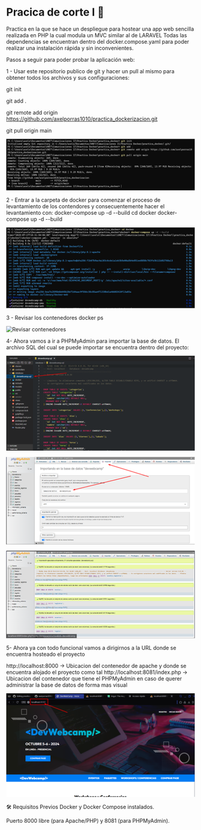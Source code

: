 # Pracica de corte I 🐋

Practica en la que se hace un despliegue para hostear una app web sencilla realizada en PHP la cual modula un MVC similar al de LARAVEL
Todas las dependencias se encuentran dentro del docker.compose.yaml para poder realizar una instalación rápida y sin inconvenientes.

Pasos a seguir para poder probar la aplicación web:

1 - Usar este repositorio publico de git y hacer un pull al mismo para obtener todos los archivos y sus configuraciones: 

git init 

git add . 

git remote add origin https://github.com/axelporras1010/practica_dockerizacion.git 

git pull origin main  

![Pull ejemplo](imagenes_readme/git_first.png)

2 - Entrar a la carpeta de docker para comenzar el proceso de levantamiento de los contendores y consecuentemente hacer el levantamiento con: docker-compose up -d --build
cd docker
docker-compose up -d --build

![Docker up](imagenes_readme/docker_up.png)

3 - Revisar los contenedores 
docker ps

![Revisar contenedores](imagenes_readme/revisar_contenedores.png)

4- Ahora vamos a ir a PHPMyAdmin para importar la base de datos. El archivo SQL del cual se puede importar se encuentra dentro del proyecto:

![Revisar database](imagenes_readme/database_view.png)

![Importar database](imagenes_readme/importar_database.png)

![Data base importada](imagenes_readme/tablas_importadas.png)

5- Ahora ya con todo funcional vamos a dirigirnos a la URL donde se encuentra hosteado el proyecto 

http://localhost:8000 -> Ubicacion del contenedor de apache y donde se encuentra alojado el proyecto como tal
http://localhost:8081/index.php -> Ubicacion del contenedor que tiene el PHPMyAdmin en caso de querer administrar la base de datos de forma mas visual

![Aplicacion Hosteada](imagenes_readme/aplicacion_hosteada.png)

🛠 Requisitos Previos
Docker y Docker Compose instalados.

Puerto 8000 libre (para Apache/PHP) y 8081 (para PHPMyAdmin).

